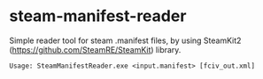 # steam-manifest-reader
Simple reader tool for steam .manifest files, by using SteamKit2 (https://github.com/SteamRE/SteamKit) library.

```Usage: SteamManifestReader.exe <input.manifest> [fciv_out.xml]```
